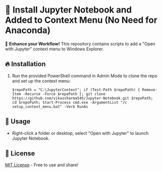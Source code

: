 # 🚀 Install Jupyter Notebook and Added to Context Menu (No Need for Anaconda)

🌟 **Enhance your Workflow!** This repository contains scripts to add a "Open with Jupyter" context menu to Windows Explorer.

## 🔥 Installation 

1. Run the provided PowerShell command in Admin Mode to clone the repo and set up the context menu:

   ```
   $repoPath = "C:\JupyterContext"; if (Test-Path $repoPath) { Remove-Item -Recurse -Force $repoPath }; git clone https://github.com/vikassharma545/Jupyter-Notebook.git $repoPath; cd $repoPath; Start-Process cmd.exe -ArgumentList "/c setup_context_menu.bat" -Verb RunAs
   ```

## 🌈 Usage

- Right-click a folder or desktop, select "Open with Jupyter" to launch Jupyter Notebook.


## 📜 License
[MIT License](LICENSE) - Free to use and share!
